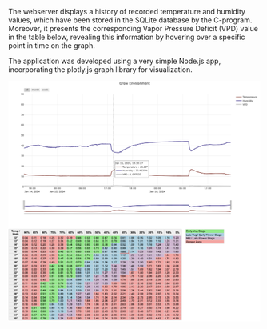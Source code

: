 The webserver displays a history of recorded temperature and humidity values, which have been stored in the SQLite database by the C-program. Moreover, it presents the corresponding Vapor Pressure Deficit (VPD) value in the table below, revealing this information by hovering over a specific point in time on the graph.

The application was developed using a very simple Node.js app, incorporating the plotly.js graph library for visualization.

![portal](../pics/growportal.png)
